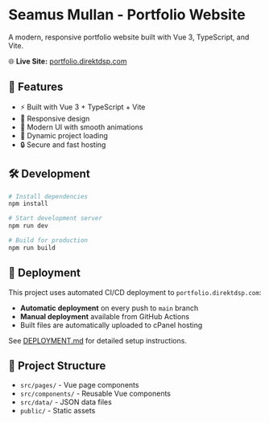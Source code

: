 # Seamus Mullan - Portfolio Website

A modern, responsive portfolio website built with Vue 3, TypeScript, and Vite.

🌐 **Live Site:** [portfolio.direktdsp.com](https://portfolio.direktdsp.com)

## 🚀 Features

- ⚡ Built with Vue 3 + TypeScript + Vite
- 📱 Responsive design
- 🎨 Modern UI with smooth animations
- 📄 Dynamic project loading
- 🔒 Secure and fast hosting

## 🛠️ Development

```bash
# Install dependencies
npm install

# Start development server
npm run dev

# Build for production
npm run build
```

## 🚀 Deployment

This project uses automated CI/CD deployment to `portfolio.direktdsp.com`:

- **Automatic deployment** on every push to `main` branch
- **Manual deployment** available from GitHub Actions
- Built files are automatically uploaded to cPanel hosting

See [DEPLOYMENT.md](./DEPLOYMENT.md) for detailed setup instructions.

## 📁 Project Structure

- `src/pages/` - Vue page components
- `src/components/` - Reusable Vue components  
- `src/data/` - JSON data files
- `public/` - Static assets
